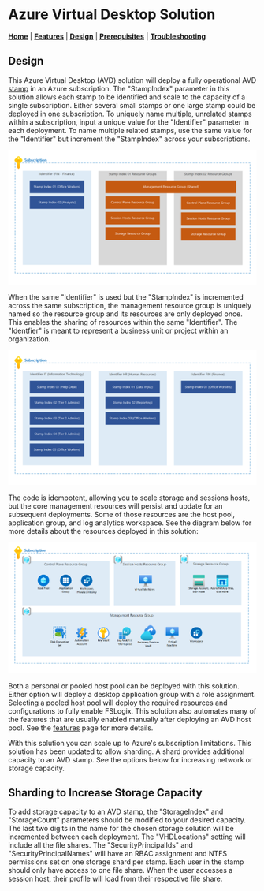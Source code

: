 # Azure Virtual Desktop Solution

[**Home**](../README.md) | [**Features**](./features.md) | [**Design**](./design.md) | [**Prerequisites**](./prerequisites.md) | [**Troubleshooting**](./troubleshooting.md)

## Design

This Azure Virtual Desktop (AVD) solution will deploy a fully operational AVD [stamp](https://learn.microsoft.com/azure/architecture/patterns/deployment-stamp) in an Azure subscription. The "StampIndex" parameter in this solution allows each stamp to be identified and scale to the capacity of a single subscription. Either several small stamps or one large stamp could be deployed in one subscription. To uniquely name multiple, unrelated stamps within a subscription, input a unique value for the "Identifier" parameter in each deployment.  To name multiple related stamps, use the same value for the "Identifier" but increment the "StampIndex" across your subscriptions.

![Stamps](../images/stamps.png)

When the same "Identifier" is used but the "StampIndex" is incremented across the same subscription, the management resource group is uniquely named so the resource group and its resources are only deployed once. This enables the sharing of resources within the same "Identifier".  The "Identfier" is meant to represent a business unit or project within an organization.

![Identifiers](../images/identifiers.png)

The code is idempotent, allowing you to scale storage and sessions hosts, but the core management resources will persist and update for an subsequent deployments. Some of those resources are the host pool, application group, and log analytics workspace. See the diagram below for more details about the resources deployed in this solution:

![Resources](../images/resources.png)

Both a personal or pooled host pool can be deployed with this solution. Either option will deploy a desktop application group with a role assignment. Selecting a pooled host pool will deploy the required resources and configurations to fully enable FSLogix. This solution also automates many of the features that are usually enabled manually after deploying an AVD host pool.  See the [features](./features.md) page for more details.

With this solution you can scale up to Azure's subscription limitations. This solution has been updated to allow sharding. A shard provides additional capacity to an AVD stamp. See the options below for increasing network or storage capacity.

## Sharding to Increase Storage Capacity

To add storage capacity to an AVD stamp, the "StorageIndex" and "StorageCount" parameters should be modified to your desired capacity. The last two digits in the name for the chosen storage solution will be incremented between each deployment. The "VHDLocations" setting will include all the file shares. The "SecurityPrincipalIds" and "SecurityPrincipalNames" will have an RBAC assignment and NTFS permissions set on one storage shard per stamp. Each user in the stamp should only have access to one file share. When the user accesses a session host, their profile will load from their respective file share.
